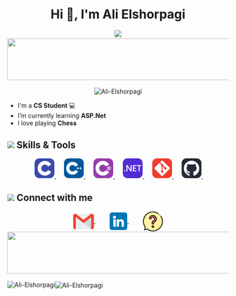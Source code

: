 <h1 align='center'> Hi 👋, I'm Ali Elshorpagi </h1>

<p align="center">
  <a href="https://github.com/DenverCoder1/readme-typing-svg"><img src="https://readme-typing-svg.herokuapp.com/?lines=Backend%20Developer;&font=Fira%20Code&center=true&width=440&height=45&color=f75c7e&vCenter=true&size=22"></a>
  <img src="https://github.com/Govindv7555/Govindv7555/blob/main/49e76e0596857673c5c80c85b84394c1.gif" width=1100px height=95px>
  <p align="center"> <img src="https://komarev.com/ghpvc/?username=Ali-Elshorpagi&label=Profile%20views&color=0e75b6&style=flat" alt="Ali-Elshorpagi"/> </p>
</p> 

- I'm a <strong>CS Student</strong> 💻
- I’m currently learning <strong>ASP.Net</strong>
- I love playing <strong>Chess </strong>

## <img src="https://media2.giphy.com/media/QssGEmpkyEOhBCb7e1/giphy.gif?cid=ecf05e47a0n3gi1bfqntqmob8g9aid1oyj2wr3ds3mg700bl&rid=giphy.gif" width ="3%"> Skills & Tools

<p align="center"> 
  &emsp; 
  <a href="https://devdocs.io/c/"> 
     <img src="./img/c.svg" alt="C" width="45" height="45">
  </a> 
  &emsp;
  <a href="https://cplusplus.com/doc/"> 
    <img src="./img/cpp.svg" alt="C++" width="45" height="45">
  </a> 
    &emsp;
  <a href="https://learn.microsoft.com/en-us/dotnet/csharp/"> 
    <img src="./img/CS.svg" alt="C#" width="45" height="45">
  </a> 
    &emsp;
  <a href="https://learn.microsoft.com/en-us/dotnet/"> 
    <img src="./img/dotNet.svg" alt=".NET" width="45" height="45">
  </a> 
    &emsp;
  <a href="https://git-scm.com/doc">
     <img src="./img/git.svg" alt="Git" width="45" height="45">
  </a>
  &emsp;
  <a href="https://docs.github.com/en">
   <img src="./img/Github.svg" alt="GitHub" width="45" height="45">
  </a>
  &emsp;
</p>

## <img src="https://media.giphy.com/media/gIkM6hiJfvSIIJCnKy/giphy.gif" width="5%"> Connect with me

<div align="center">
<a href="mailto:ali.elshorpagi11@gmail.com">
  <img img src="./img/gmail.png" alt="Gmail" width="47" height="47" align="center">
</a>
  &emsp;&emsp;
<a href="https://www.linkedin.com/in/ali-elshorpagi/">
  <img src="./img/linkedin.png" alt="LinkedIn" width="40" height="40" align="center">
</a>
  &emsp;&emsp;
<a href="https://curiouscat.live/_Sukuna_">
  <img src="./img/ask.png" alt="CuriousCat" width="45" height="45" align="center">
</a>
</div>

<img src="https://github.com/Govindv7555/Govindv7555/blob/main/49e76e0596857673c5c80c85b84394c1.gif" width=1100px height=95px>

<p><img align="left" src="https://github-readme-stats.vercel.app/api?username=Ali-Elshorpagi&show_icons=true&locale=en&theme=radical" alt="Ali-Elshorpagi" />
<img align="center" src="https://github-readme-stats.vercel.app/api/top-langs?username=Ali-Elshorpagi&show_icons=true&locale=en&layout=compact&theme=radical" alt="Ali-Elshorpagi"/> </p>
